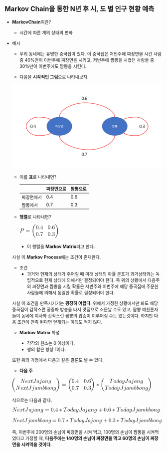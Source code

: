 ## Markov Chain을 통한 N년 후 시, 도 별 인구 현황 예측

* **MarkovChain**이란?

  - 시간에 따른 계의 상태의 변화

  

* 예시

  - 우리 동네에는 유명한 중국집이 있다. 이 중국집은 저번주에 짜장면을 시킨 사람 중 40%만이 이번주에 짜장면을 시키고, 저번주에 짬뽕을 시켰던 사람들 중 30%만이 이번주에도 짬뽕을 시킨다.

  

  - 다음을 **시각적인 그림**으로 나타내보자.

  ![Alt text](image/중국집.png "중국집")

  * 이를 **표**로 나타내면?

    |            | 짜장면으로 | 짬뽕으로 |
    | ---------- | ---------- | -------- |
    | 짜장면에서 | 0.4        | 0.6      |
    | 짬뽕에서   | 0.7        | 0.3      |

    

  

  * **행렬**로 나타내면?    
  
      ![Alt text](image/equation1.gif "equation1")
    
    
    - 이 행렬을 **Markov Matrix**라고 한다.

  

  사실 이 **Markov Process**에는 조건이 존재한다.

  - 조건
    + 과거와 현재의 상태가 주어질 때 미래 상태의 확률 분포가 과거상태와는 독립적으로 현재 상태에 의해서만 결정되어야 한다. 즉 위의 상황에서 다음주의 짜장면과 짬뽕을 시킬 확률은 저번주와 이번주에 해당 중국집에 주문한 사람들에 의해서 동일한 확률로 결정되어야 한다.

  사실 이 조건을 만족시키기는 __굉장히 어렵다__. 위에서 가정한 상황에서만 봐도 해당 중국집이 갑작스런 공중파 방송을 타서 맛집으로 소문날 수도 있고, 짬뽕 예찬론자들이 동네에 이사와 갑작스런 짬뽕의 압승이 이루어질 수도 있는것이다. 하지만 다음 조건이 만족 된다면 얻게되는 이득도 적지 않다.

  

  * **Markov Matrix** 특성

    * 각각의 원소는 0 이상이다.
    * 행의 합은 항상 1이다.

    

  또한 위의 가정에서 다음과 같은 결론도 낼 수 있다.

  

  * **다음 주**

  ![Alt text](image/equation2.gif "equation2")
  
  

  식으로는 다음과 같다.
  

  ![Alt text](image/equation3.gif "equation3")
  
  ![Alt text](image/equation4.gif "equation4")

  

  즉, 이번주에 200명의 손님이 짜장면을 시켜 먹고, 100명의 손님이 짬뽕을 시켜먹었다고 가정할 때, **다음주에는 140명의 손님이 짜장면을 먹고 60명의 손님이 짜장면을 시켜먹을 것이다.**


  

  

  

  

